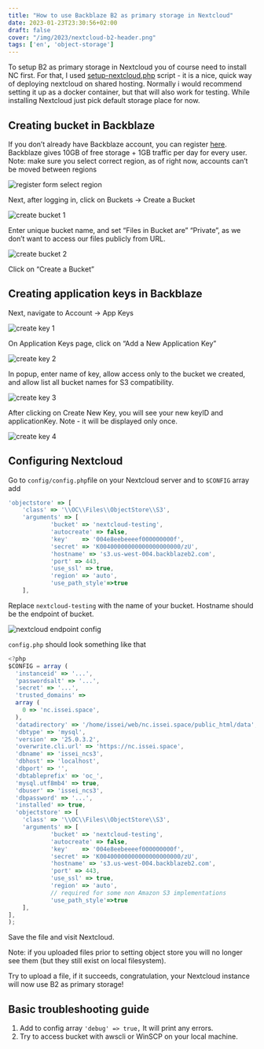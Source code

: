 ```yaml
---
title: "How to use Backblaze B2 as primary storage in Nextcloud"
date: 2023-01-23T23:30:56+02:00
draft: false
cover: "/img/2023/nextcloud-b2-header.png"
tags: ['en', 'object-storage']
---
```


To setup B2 as primary storage in Nextcloud you of course need to install NC first. For that, I used [setup-nextcloud.php](https://download.nextcloud.com/server/installer/setup-nextcloud.php) script - it is a nice, quick way of deploying nextcloud on shared hosting. Normally i would recommend setting it up as a docker container, but that will also work for testing.
While installing Nextcloud just pick default storage place for now.

## Creating bucket in Backblaze

If you don’t already have Backblaze account, you can register [here](https://www.backblaze.com/b2/sign-up.html). Backblaze gives 10GB of free storage + 1GB traffic per day for every user.  
Note: make sure you select correct region, as of right now, accounts can’t be moved between regions

![register form select region](/img/2023/nextcloud-b2-1.png)

Next, after logging in, click on Buckets → Create a Bucket

![create bucket 1](/img/2023/nextcloud-b2-2.png)

Enter unique bucket name, and set “Files in Bucket are” “Private”, as we don’t want to access our files publicly from URL.

![create bucket 2](/img/2023/nextcloud-b2-3.png)

Click on “Create a Bucket”

## Creating application keys in Backblaze

Next, navigate to Account → App Keys

![create key 1](/img/2023/nextcloud-b2-4.png)

On Application Keys page, click on “Add a New Application Key”

![create key 2](/img/2023/nextcloud-b2-5.png)

In popup, enter name of key, allow access only to the bucket we created, and allow list all bucket names for S3 compatibility.

![create key 3](/img/2023/nextcloud-b2-6.png)

After clicking on Create New Key, you will see your new keyID and applicationKey. Note - it will be displayed only once.

![create key 4](/img/2023/nextcloud-b2-7.png)

## Configuring Nextcloud

Go to `config/config.php`file on your Nextcloud server and to `$CONFIG` array add 

```jsx
'objectstore' => [
    'class' => '\\OC\\Files\\ObjectStore\\S3',
    'arguments' => [
            'bucket' => 'nextcloud-testing',
            'autocreate' => false,
            'key'    => '004e8eebeeeef000000000f',
            'secret' => 'K00400000000000000000000/zU',
            'hostname' => 's3.us-west-004.backblazeb2.com',
            'port' => 443,
            'use_ssl' => true,
            'region' => 'auto',
            'use_path_style'=>true
    ],
```

Replace `nextcloud-testing` with the name of your bucket. Hostname should be the endpoint of bucket. 

![nextcloud endpoint config](/img/2023/nextcloud-b2-8.png)

`config.php` should look something like that

```jsx
<?php
$CONFIG = array (
  'instanceid' => '...',
  'passwordsalt' => '...',
  'secret' => '...',
  'trusted_domains' => 
  array (
    0 => 'nc.issei.space',
  ),
  'datadirectory' => '/home/issei/web/nc.issei.space/public_html/data',
  'dbtype' => 'mysql',
  'version' => '25.0.3.2',
  'overwrite.cli.url' => 'https://nc.issei.space',
  'dbname' => 'issei_ncs3',
  'dbhost' => 'localhost',
  'dbport' => '',
  'dbtableprefix' => 'oc_',
  'mysql.utf8mb4' => true,
  'dbuser' => 'issei_ncs3',
  'dbpassword' => '...',
  'installed' => true,
  'objectstore' => [
    'class' => '\\OC\\Files\\ObjectStore\\S3',
    'arguments' => [
            'bucket' => 'nextcloud-testing',
            'autocreate' => false,
            'key'    => '004e8eebeeeef000000000f',
            'secret' => 'K00400000000000000000000/zU',
            'hostname' => 's3.us-west-004.backblazeb2.com',
            'port' => 443,
            'use_ssl' => true,
            'region' => 'auto',
            // required for some non Amazon S3 implementations
            'use_path_style'=>true
    ],
],
);
```

Save the file and visit Nextcloud. 

Note: if you uploaded files prior to setting object store you will no longer see them (but they still exist on local filesystem).

Try to upload a file, if it succeeds, congratulation, your Nextcloud instance will now use B2 as primary storage!

## Basic troubleshooting guide

1. Add to config array `'debug' => true,` It will print any errors.
2. Try to access bucket with awscli or WinSCP on your local machine.